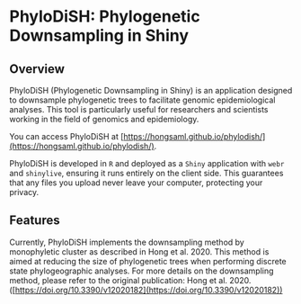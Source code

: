 # PhyloDiSH: Phylogenetic Downsampling in Shiny

## Overview
PhyloDiSH (Phylogenetic Downsampling in Shiny) is an application designed to downsample phylogenetic trees to facilitate genomic epidemiological analyses. This tool is particularly useful for researchers and scientists working in the field of genomics and epidemiology.

You can access PhyloDiSH at [https://hongsaml.github.io/phylodish/](https://hongsaml.github.io/phylodish/).

PhyloDiSH is developed in `R` and deployed as a `Shiny` application with `webr` and `shinylive`, ensuring it runs entirely on the client side. This guarantees that any files you upload never leave your computer, protecting your privacy.

## Features
Currently, PhyloDiSH implements the downsampling method by monophyletic cluster as described in Hong et al. 2020. This method is aimed at reducing the size of phylogenetic trees when performing discrete state phylogeographic analyses. For more details on the downsampling method, please refer to the original publication:
Hong et al. 2020. ([https://doi.org/10.3390/v12020182](https://doi.org/10.3390/v12020182))

